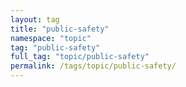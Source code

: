 ```yaml
---
layout: tag
title: "public-safety"
namespace: "topic"
tag: "public-safety"
full_tag: "topic/public-safety"
permalink: /tags/topic/public-safety/
---
```

